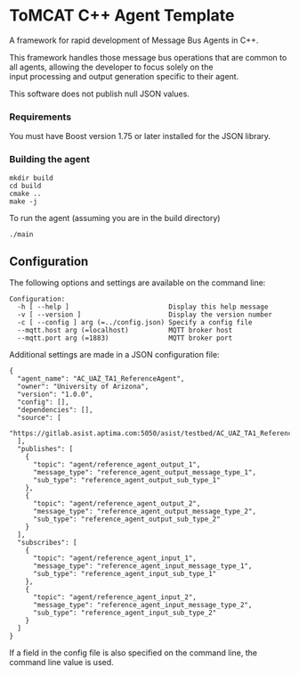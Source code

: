# ToMCAT C++ Agent Template

A framework for rapid development of Message Bus Agents in C++.

This framework handles those message bus operations that are common to all agents, allowing the developer to focus solely on the  
input processing and output generation specific to their agent.  

This software does not publish null JSON values.

### Requirements
You must have Boost version 1.75 or later installed for the JSON library.

### Building the agent

```
mkdir build
cd build
cmake ..
make -j
```

To run the agent (assuming you are in the build directory)

```
./main
```


## Configuration

The following options and settings are available on the command line:

```
Configuration:
  -h [ --help ]                         Display this help message
  -v [ --version ]                      Display the version number
  -c [ --config ] arg (=../config.json) Specify a config file
  --mqtt.host arg (=localhost)          MQTT broker host
  --mqtt.port arg (=1883)               MQTT broker port
```

Additional settings are made in a JSON configuration file:

```
{
  "agent_name": "AC_UAZ_TA1_ReferenceAgent",
  "owner": "University of Arizona",
  "version": "1.0.0",
  "config": [],
  "dependencies": [],
  "source": [
    "https://gitlab.asist.aptima.com:5050/asist/testbed/AC_UAZ_TA1_ReferenceAgent:i.j.k"
  ],
  "publishes": [
    {
      "topic": "agent/reference_agent_output_1",
      "message_type": "reference_agent_output_message_type_1",
      "sub_type": "reference_agent_output_sub_type_1"
    },
    {
      "topic": "agent/reference_agent_output_2",
      "message_type": "reference_agent_output_message_type_2",
      "sub_type": "reference_agent_output_sub_type_2"
    }
  ],
  "subscribes": [
    {
      "topic": "agent/reference_agent_input_1",
      "message_type": "reference_agent_input_message_type_1",
      "sub_type": "reference_agent_input_sub_type_1"
    },
    {
      "topic": "agent/reference_agent_input_2",
      "message_type": "reference_agent_input_message_type_2",
      "sub_type": "reference_agent_input_sub_type_2"
    }
  ]
}
```

If a field in the config file is also specified on the command line, the command line value is used.
